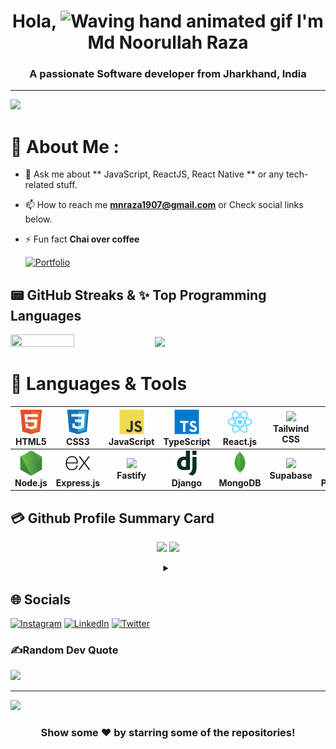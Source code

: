 <h1 align="center"> Hola, <img src="https://raw.githubusercontent.com/nixin72/nixin72/master/wave.gif" 
         alt="Waving hand animated gif"
         height="45"
         width="45" /> I'm Md Noorullah Raza</h1>
	 <h3 align="center">A passionate Software developer from <span style="font-weight:bold;"> Jharkhand, India </span></h3>

---
[![](https://visitcount.itsvg.in/api?id=mnraza-dev&icon=0&color=1)](https://visitcount.itsvg.in)

# 💫 About Me :

- 💬 Ask me about ** JavaScript, ReactJS, React Native  ** or any tech-related stuff.
- 📫 How to reach me **mnraza1907@gmail.com** or Check social links below.

- ⚡ Fun fact **Chai over coffee**

  [![Portfolio](https://img.shields.io/badge/Portfolio-%23000000.svg?style=for-the-badge&logo=firefox&logoColor=#FF7139)](https://mnraza.vercel.app/)

## 📟 GitHub Streaks & ✨ Top Programming Languages 
<p align="left">
  <img width="45%" height="15%" src="https://github-readme-stats.vercel.app/api/top-langs/?username=mnraza-dev&theme=dark#gh-dark-mode-only" align="" />
<img width="50%" src="https://github-readme-streak-stats.herokuapp.com/?user=mnraza-dev&theme=dark#gh-dark-mode-only" />
</p>

# 🚀 Languages & Tools  

| <img src="https://raw.githubusercontent.com/devicons/devicon/master/icons/html5/html5-original.svg" width="40"/> <br> **HTML5** | <img src="https://raw.githubusercontent.com/devicons/devicon/master/icons/css3/css3-original.svg" width="40"/> <br> **CSS3** | <img src="https://raw.githubusercontent.com/devicons/devicon/master/icons/javascript/javascript-original.svg" width="40"/> <br> **JavaScript** | <img src="https://raw.githubusercontent.com/devicons/devicon/master/icons/typescript/typescript-original.svg" width="40"/> <br> **TypeScript** | <img src="https://raw.githubusercontent.com/devicons/devicon/master/icons/react/react-original.svg" width="40"/> <br> **React.js** | <img src="https://upload.wikimedia.org/wikipedia/commons/d/d5/Tailwind_CSS_Logo.svg" width="40"/> <br> **Tailwind CSS** | <img src="https://raw.githubusercontent.com/devicons/devicon/master/icons/bootstrap/bootstrap-original.svg" width="40"/> <br> **Bootstrap** | <img src="https://raw.githubusercontent.com/devicons/devicon/master/icons/redux/redux-original.svg" width="40"/> <br> **Redux** | <img src="https://img.shields.io/badge/Context%20API-000000?style=flat&logo=react" width="40"/> <br> **Context API** | <img src="https://img.shields.io/badge/zod-%233068b7.svg?style=flat&logo=zod&logoColor=white" width="40"/> <br> **Zod** |
|:--:|:--:|:--:|:--:|:--:|:--:|:--:|:--:|:--:|:--:|
| <img src="https://raw.githubusercontent.com/devicons/devicon/master/icons/nodejs/nodejs-original.svg" width="40"/> <br> **Node.js** | <img src="https://raw.githubusercontent.com/devicons/devicon/master/icons/express/express-original.svg" width="40"/> <br> **Express.js** | <img src="https://upload.wikimedia.org/wikipedia/commons/3/37/Fastify-logo.png" width="40"/> <br> **Fastify** | <img src="https://raw.githubusercontent.com/devicons/devicon/master/icons/django/django-plain.svg" width="40"/> <br> **Django** | <img src="https://raw.githubusercontent.com/devicons/devicon/master/icons/mongodb/mongodb-original.svg" width="40"/> <br> **MongoDB** | <img src="https://img.shields.io/badge/Supabase-3ECF8E?style=flat&logo=supabase&logoColor=white" width="40"/> <br> **Supabase** | <img src="https://raw.githubusercontent.com/devicons/devicon/master/icons/postgresql/postgresql-original.svg" width="40"/> <br> **PostgreSQL** | <img src="https://raw.githubusercontent.com/devicons/devicon/master/icons/docker/docker-original.svg" width="40"/> <br> **Docker** | <img src="https://www.vectorlogo.zone/logos/jestjsio/jestjsio-icon.svg" width="40"/> <br> **Jest** | <img src="https://www.vectorlogo.zone/logos/getpostman/getpostman-icon.svg" width="40"/> <br> **Postman** |

## 💳 Github Profile Summary Card
<p align="center">
	<img width="40%" src="https://github-readme-stats.vercel.app/api?username=mnraza-dev&hide=contribsprs](https://github-readme-stats.vercel.app/api?username=mnraza-dev&show=reviews,discussions_started,discussions_answered,prs_merged,prs_merged_percentage&show_icons=true&theme=dark#gh-dark-mode-only)](https://github.com/mnraza-dev/github-readme-stats#gh-dark-mode-only)"/>
  <img width="50%" src="https://github-profile-summary-cards.vercel.app/api/cards/profile-details?username=mnraza-dev&theme=dark#gh-dark-mode-only"/>
</p>
<details> <summary align="center"> </samp></summary><b>Note:</b> Most Used languages is only a metric of the languages my public code consists of and doesn't reflect experience or skill level.</details>

## 🌐 Socials
[![Instagram](https://img.shields.io/badge/Instagram-E4405F?style=for-the-badge&logo=instagram&logoColor=white)](https://instagram.com/mnraza_) [![LinkedIn](https://img.shields.io/badge/LinkedIn-0077B5?style=for-the-badge&logo=linkedin&logoColor=white)](https://linkedin.com/in/mnraza19)  [![Twitter](https://img.shields.io/twitter/follow/mdnoorullahraza?logo=Twitter&style=for-the-badge)](https://x.com/mnraza1907)


### ✍️Random Dev Quote
![](https://quotes-github-readme.vercel.app/api?type=horizontal&theme=vue)

---
[![](https://visitcount.itsvg.in/api?id=mnraza-dev&icon=0&color=1)](https://visitcount.itsvg.in)

<div align="center">

### Show some ❤️ by starring some of the repositories!

</div>
